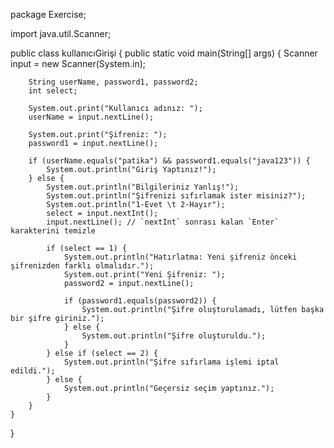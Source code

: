 package Exercise;

import java.util.Scanner;

public class kullanıcıGirişi {
    public static void main(String[] args) {
        Scanner input = new Scanner(System.in);

        String userName, password1, password2;
        int select;

        System.out.print("Kullanıcı adınız: ");
        userName = input.nextLine();

        System.out.print("Şifreniz: ");
        password1 = input.nextLine();

        if (userName.equals("patika") && password1.equals("java123")) {
            System.out.println("Giriş Yaptınız!");
        } else {
            System.out.println("Bilgileriniz Yanlış!");
            System.out.println("Şifrenizi sıfırlamak ister misiniz?");
            System.out.println("1-Evet \t 2-Hayır");
            select = input.nextInt();
            input.nextLine(); // `nextInt` sonrası kalan `Enter` karakterini temizle

            if (select == 1) {
                System.out.println("Hatırlatma: Yeni şifreniz önceki şifrenizden farklı olmalıdır.");
                System.out.print("Yeni Şifreniz: ");
                password2 = input.nextLine();

                if (password1.equals(password2)) {
                    System.out.println("Şifre oluşturulamadı, lütfen başka bir şifre giriniz.");
                } else {
                    System.out.println("Şifre oluşturuldu.");
                }
            } else if (select == 2) {
                System.out.println("Şifre sıfırlama işlemi iptal edildi.");
            } else {
                System.out.println("Geçersiz seçim yaptınız.");
            }
        }
    }
}

